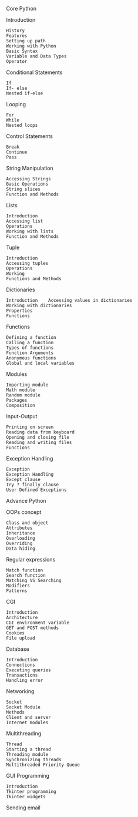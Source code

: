 Core Python

Introduction

	History 
	Features 
	Setting up path 
	Working with Python 
	Basic Syntax 
	Variable and Data Types 
	Operator

Conditional Statements

	If 
	If- else 
	Nested if-else

Looping

	For 
	While 
	Nested loops

Control Statements

	Break 
	Continue 
	Pass

String Manipulation

	Accessing Strings 
	Basic Operations 
	String slices 
	Function and Methods

Lists

	Introduction 
	Accessing list 
	Operations 
	Working with lists 
	Function and Methods

Tuple

	Introduction 
	Accessing tuples 
	Operations 
	Working 
	Functions and Methods

Dictionaries

	Introduction 	Accessing values in dictionaries 
	Working with dictionaries 
	Properties 
	Functions

Functions

	Defining a function 
	Calling a function 
	Types of functions 
	Function Arguments 
	Anonymous functions 
	Global and local variables

Modules

	Importing module 
	Math module 
	Random module 
	Packages 
	Composition

Input-Output

	Printing on screen 
	Reading data from keyboard 
	Opening and closing file 
	Reading and writing files 
	Functions

Exception Handling

	Exception 
	Exception Handling 
	Except clause 
	Try ? finally clause 
	User Defined Exceptions


Advance Python


OOPs concept

	Class and object 
	Attributes 
	Inheritance 
	Overloading 
	Overriding 
	Data hiding 

Regular expressions

	Match function 
	Search function 
	Matching VS Searching 
	Modifiers 
	Patterns

CGI

	Introduction 
	Architecture 
	CGI environment variable 
	GET and POST methods 
	Cookies 
	File upload

Database

	Introduction 
	Connections 
	Executing queries 
	Transactions 
	Handling error

Networking

	Socket 
	Socket Module 
	Methods 
	Client and server 
	Internet modules

Multithreading

	Thread 
	Starting a thread 
	Threading module 
	Synchronizing threads 
	Multithreaded Priority Queue

GUI Programming

	Introduction 
	Tkinter programming 
	Tkinter widgets 

Sending email

